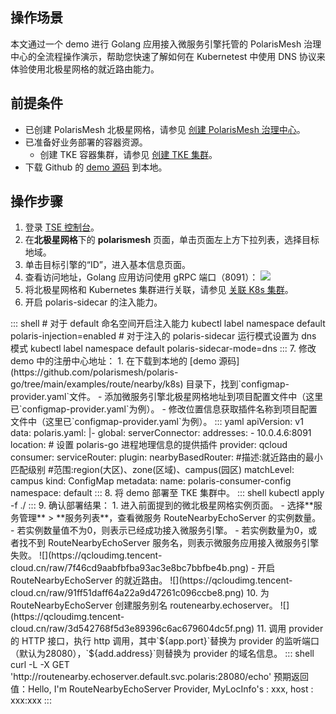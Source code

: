 ## 操作场景

本文通过一个 demo 进行 Golang 应用接入微服务引擎托管的 PolarisMesh 治理中心的全流程操作演示，帮助您快速了解如何在 Kubernetest 中使用 DNS 协议来体验使用北极星网格的就近路由能力。

## 前提条件

- 已创建 PolarisMesh 北极星网格，请参见 [创建 PolarisMesh 治理中心](https://cloud.tencent.com/document/product/1364/65866)。
- 已准备好业务部署的容器资源。
  - 创建 TKE 容器集群，请参见 [创建 TKE 集群](https://cloud.tencent.com/document/product/457/32189)。
- 下载 Github 的 [demo 源码](https://github.com/polarismesh/polaris-go/tree/main/examples/route/nearby/k8s) 到本地。

## 操作步骤

1. 登录 [TSE 控制台](https://console.cloud.tencent.com/tse)。
2. 在**北极星网格**下的 **polarismesh** 页面，单击页面左上方下拉列表，选择目标地域。
3. 单击目标引擎的“ID”，进入基本信息页面。
4. 查看访问地址，Golang 应用访问使用 gRPC 端口（8091）：
![](https://qcloudimg.tencent-cloud.cn/raw/e7dc5ac5f7c76a316ae68b667d8a365f.png)
5. 将北极星网格和 Kubernetes 集群进行关联，请参见 [关联 K8s 集群](https://cloud.tencent.com/document/product/1364/65869)。
6. 开启 polaris-sidecar 的注入能力。
<dx-codeblock>
:::  shell
# 对于 default 命名空间开启注入能力
kubectl label namespace default polaris-injection=enabled
# 对于注入的 polaris-sidecar 运行模式设置为 dns 模式
kubectl label namespace default polaris-sidecar-mode=dns
:::
</dx-codeblock>
7. 修改 demo 中的注册中心地址：
 1. 在下载到本地的 [demo 源码](https://github.com/polarismesh/polaris-go/tree/main/examples/route/nearby/k8s) 目录下，找到`configmap-provider.yaml`文件。
 - 添加微服务引擎北极星网格地址到项目配置文件中（这里已`configmap-provider.yaml`为例）。
 - 修改位置信息获取插件名称到项目配置文件中（这里已`configmap-provider.yaml`为例）。
<dx-codeblock>
:::  yaml
apiVersion: v1
data:
  polaris.yaml: |-
    global:
      serverConnector:
        addresses:
          - 10.0.4.6:8091
      location:
        # 设置 polaris-go 进程地理信息的提供插件
        provider: qcloud
    consumer:
      serviceRouter:
        plugin:
          nearbyBasedRouter:
            #描述:就近路由的最小匹配级别
            #范围:region(大区)、zone(区域)、campus(园区)
            matchLevel: campus
kind: ConfigMap
metadata:
  name: polaris-consumer-config
  namespace: default
:::
</dx-codeblock>
8. 将 demo 部署至 TKE 集群中。
<dx-codeblock>
:::  shell
kubectl apply -f ./
:::
</dx-codeblock>
9. 确认部署结果：
 1. 进入前面提到的微北极星网格实例页面。
 - 选择**服务管理** > **服务列表**，查看微服务 RouteNearbyEchoServer 的实例数量。
    - 若实例数量值不为0，则表示已经成功接入微服务引擎。
    - 若实例数量为0，或者找不到 RouteNearbyEchoServer 服务名，则表示微服务应用接入微服务引擎失败。
![](https://qcloudimg.tencent-cloud.cn/raw/7f46cd9aabfbfba93ac3e8bc7bbfbe4b.png)
 - 开启 RouteNearbyEchoServer 的就近路由。
![](https://qcloudimg.tencent-cloud.cn/raw/91ff51daff64a22a9d47261c096ccbe8.png)
10. 为 RouteNearbyEchoServer 创建服务别名 routenearby.echoserver。
![](https://qcloudimg.tencent-cloud.cn/raw/3d542768f5d3e89396c6ac679604dc5f.png)
11. 调用 provider 的 HTTP 接口，执行 http 调用，其中`${app.port}`替换为 provider 的监听端口（默认为28080），`${add.address}`则替换为 provider 的域名信息。
<dx-codeblock>
:::  shell
   curl -L -X GET 'http://routenearby.echoserver.default.svc.polaris:28080/echo'
   预期返回值：Hello, I'm RouteNearbyEchoServer Provider, MyLocInfo's : xxx, host : xxx:xxx
:::
</dx-codeblock>  

